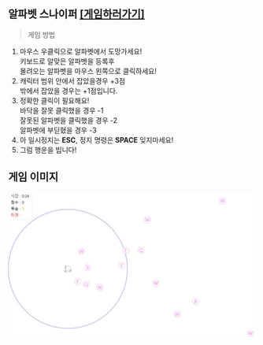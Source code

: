 <h2>알파벳 스나이퍼 <a href='https://pukkok.github.io/alpha-sniper'>[게임하러가기]</a></h2>

<div>
    <blockquote>게임 방법</blockquote>
    <ol>
        <li>마우스 우클릭으로 알파벳에서 도망가세요! <br>
            키보드로 알맞은 알파벳을 등록후 <br>
            몰려오는 알파벳을 마우스 왼쪽으로 클릭하세요!
        </li>
        <li>
            캐릭터 범위 안에서 잡았을경우 <span>+3점</span> <br>
            밖에서 잡았을 경우는 <span>+1</span>점입니다.
        </li>
        <li>
            정확한 클릭이 필요해요! <br>
            바닥을 잘못 클릭했을 경우 <span class="red">-1</span> <br>
            잘못된 알파벳을 클릭했을 경우 <span class="red">-2</span> <br>
            알파벳에 부딛혔을 경우 <span class="red">-3</span>
        </li>
        <li>
            아 일시정지는 <strong>ESC</strong>, 정지 명령은 <strong>SPACE</strong> 잊지마세요!
        </li>
        <li>
            그럼 행운을 빕니다!
        </li>
    </ul>
</div>

## 게임 이미지
<div>
    <img width=800 src="public/extra/main-game.JPG" alt='' />&nbsp
</div>


